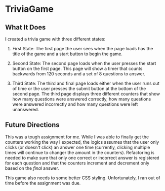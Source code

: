 # TriviaGame

## What It Does

I created a trivia game with three different states:

1) First State: The first page the user sees when the page loads has the title of the game and a start button to begin the game.

2) Second State: The second page loads when the user presses the start button on the first page. This page will show a timer that counts backwards from 120 seconds and a set of 8 questions to answer.

3) Third State: The third and final page loads either when the user runs out of time or the user presses the submit button at the bottom of the second page. The third page displays three different counters that show how many questions were answered correctly, how many questions were answered incorrectly and how many questions were left unanswered.

## Future Directions

This was a tough assignment for me. While I was able to finally get the counters working the way I expected, the logics assumes that the user only clicks (or doesn't click) an answer one time (currently, clicking multiple times will continue to changer the amount in the counters). Refactoring is needed to make sure that only one correct or incorrect answer is registered for each question and that the counters increment and decrement only based on the *final* answer.

This game also needs to some better CSS styling. Unfortunately, I ran out of time before the assignment was due.